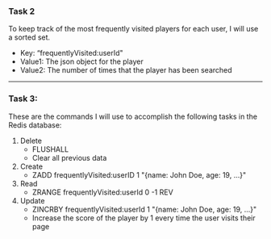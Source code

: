 ### Task 2
To keep track of the most frequently visited players for each user, I will use a sorted set.

- Key: “frequentlyVisited:userId"
- Value1: The json object for the player
- Value2: The number of times that the player has been searched

***

### Task 3:
These are the commands I will use to accomplish the following tasks in the Redis database:
1. Delete
    - FLUSHALL
    - Clear all previous data
2. Create
    - ZADD frequentlyVisited:userID 1 "{name: John Doe, age: 19, ...}"
3. Read
    - ZRANGE frequentlyVisited:userId 0 -1 REV
4. Update
    - ZINCRBY frequentlyVisited:userId 1 "{name: John Doe, age: 19, ...}"
    - Increase the score of the player by 1 every time the user visits their page